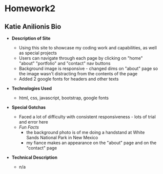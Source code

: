 # Homework2
## Katie Anilionis Bio

* **Description of Site**
	* Using this site to showcase my coding work and capabilities, as well as special projects
	* Users can navigate through each page by clicking on "home" "about" "portfolio" and "contact" nav buttons
	* Background image is responsive - changed dims on "about" page so the image wasn't distracting from the contents of the page
	* Added 2 google fonts for headers and other texts


* **Technologies Used**
	* html, css, javascript, bootstrap, google fonts		
		
		
		
* **Special Gotchas**
	* Faced a lot of difficulty with consistent responsiveness - lots of trial and error here
	* *Fun Facts* 
		* the background photo is of me doing a handstand at White Sands National Park in New Mexico
		* my fiance makes an appearance on the "about" page and on the "contact" page
	
		
* **Technical Description** 
	* n/a